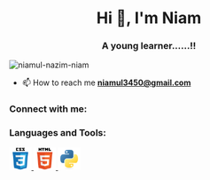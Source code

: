 <h1 align="center">Hi 👋, I'm Niam</h1>
<h3 align="center">A young learner......!!</h3>

<p align="left"> <img src="https://komarev.com/ghpvc/?username=niamul-nazim-niam&label=Profile%20views&color=0e75b6&style=flat" alt="niamul-nazim-niam" /> </p>

- 📫 How to reach me **niamul3450@gmail.com**

<h3 align="left">Connect with me:</h3>
<p align="left">
</p>

<h3 align="left">Languages and Tools:</h3>
<p align="left"> <a href="https://www.w3schools.com/css/" target="_blank" rel="noreferrer"> <img src="https://raw.githubusercontent.com/devicons/devicon/master/icons/css3/css3-original-wordmark.svg" alt="css3" width="40" height="40"/> </a> <a href="https://www.w3.org/html/" target="_blank" rel="noreferrer"> <img src="https://raw.githubusercontent.com/devicons/devicon/master/icons/html5/html5-original-wordmark.svg" alt="html5" width="40" height="40"/> </a> <a href="https://www.python.org" target="_blank" rel="noreferrer"> <img src="https://raw.githubusercontent.com/devicons/devicon/master/icons/python/python-original.svg" alt="python" width="40" height="40"/> </a> </p>
